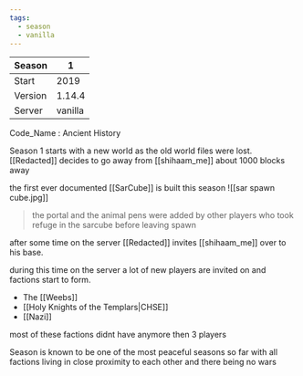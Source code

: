 ```yaml
---
tags:
  - season
  - vanilla
---
```

| Season  | 1       |
| ------- | ------- |
| Start   | 2019    |
| Version | 1.14.4  |
| Server  | vanilla |


Code_Name : Ancient History

Season 1 starts with a new world as the old world files were lost.
[[Redacted]] decides to go away from [[shihaam_me]] about 1000 blocks away

the first ever documented [[SarCube]] is built this season 
![[sar spawn cube.jpg]]
> the portal and the animal pens were added by other players who took refuge in the sarcube before leaving spawn

after some time on the server [[Redacted]] invites [[shihaam_me]] over to his base.

during this time on the server a lot of new players are invited on and factions start to form.
- The [[Weebs]]
- [[Holy Knights of the Templars|CHSE]]
- [[Nazi]]
 
most of these factions didnt have anymore then 3 players

Season is known to be one of the most peaceful seasons so far with all factions living in close proximity to each other and there being no wars